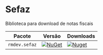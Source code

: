 # Sefaz
Biblioteca para download de notas fiscais

| Pacote |  Versão | Downloads |
| ------- | ----- | ----- |
| `rmdev.sefaz` | [![NuGet](https://img.shields.io/nuget/v/rmdev.sefaz.svg)](https://nuget.org/packages/rmdev.sefaz) | [![Nuget](https://img.shields.io/nuget/dt/rmdev.sefaz.svg)](https://nuget.org/packages/rmdev.sefaz) |
